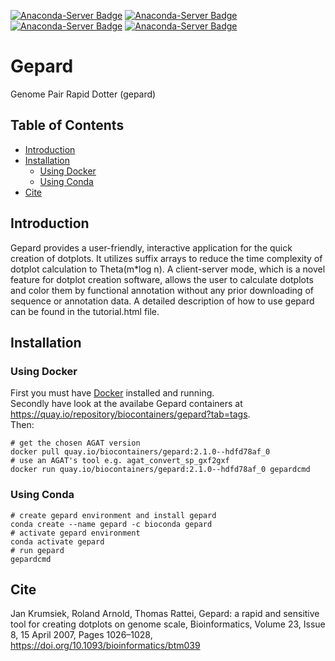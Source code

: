 [![Anaconda-Server Badge](https://anaconda.org/bioconda/gepard/badges/platforms.svg)](https://anaconda.org/bioconda/gepard)
[![Anaconda-Server Badge](https://anaconda.org/bioconda/gepard/badges/license.svg)](https://anaconda.org/bioconda/gepard)
[![Anaconda-Server Badge](https://anaconda.org/bioconda/gepard/badges/downloads.svg)](https://anaconda.org/bioconda/gepard)
[![Anaconda-Server Badge](https://anaconda.org/bioconda/gepard/badges/installer/conda.svg)](https://conda.anaconda.org/bioconda)

Gepard
===========================
Genome Pair Rapid Dotter (gepard)


## Table of Contents

   * [Introduction](#introduction)
   * [Installation](#installation)
     * [Using Docker](#using-docker)
     * [Using Conda](#using-conda)  
   * [Cite](#cite)


## Introduction

Gepard provides a user-friendly, interactive application for the quick creation of dotplots. It utilizes suffix arrays to reduce the time complexity of dotplot calculation to Theta(m*log n). A client-server mode, which is a novel feature for dotplot creation software, allows the user to calculate dotplots and color them by functional annotation without any prior downloading of sequence or annotation data. A detailed description of how to use gepard can be found in the tutorial.html file.

## Installation

### Using Docker

First you must have [Docker](https://docs.docker.com/get-docker/) installed and running.  
Secondly have look at the availabe Gepard containers at https://quay.io/repository/biocontainers/gepard?tab=tags.  
Then:
  ```
# get the chosen AGAT version
docker pull quay.io/biocontainers/gepard:2.1.0--hdfd78af_0
# use an AGAT's tool e.g. agat_convert_sp_gxf2gxf
docker run quay.io/biocontainers/gepard:2.1.0--hdfd78af_0 gepardcmd
  ```

### Using Conda

  ```
  # create gepard environment and install gepard
  conda create --name gepard -c bioconda gepard
  # activate gepard environment
  conda activate gepard
  # run gepard
  gepardcmd
  ```

## Cite
Jan Krumsiek, Roland Arnold, Thomas Rattei, Gepard: a rapid and sensitive tool for creating dotplots on genome scale, Bioinformatics, Volume 23, Issue 8, 15 April 2007, Pages 1026–1028, https://doi.org/10.1093/bioinformatics/btm039
